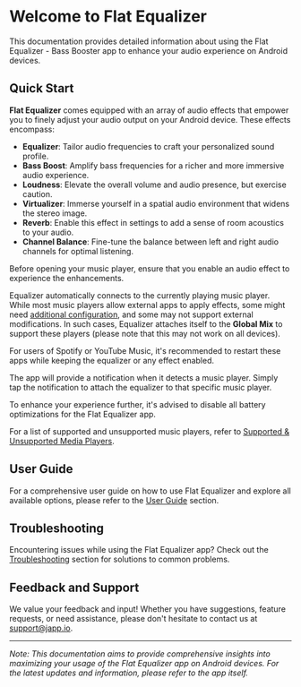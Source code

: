 # Welcome to Flat Equalizer

This documentation provides detailed information about using the Flat Equalizer - Bass Booster app to enhance your audio experience on Android devices.

## Quick Start

**Flat Equalizer** comes equipped with an array of audio effects that empower you to finely adjust your audio output on your Android device. These effects encompass:

- **Equalizer**: Tailor audio frequencies to craft your personalized sound profile.
- **Bass Boost**: Amplify bass frequencies for a richer and more immersive audio experience.
- **Loudness**: Elevate the overall volume and audio presence, but exercise caution.
- **Virtualizer**: Immerse yourself in a spatial audio environment that widens the stereo image.
- **Reverb**: Enable this effect in settings to add a sense of room acoustics to your audio.
- **Channel Balance**: Fine-tune the balance between left and right audio channels for optimal listening.

Before opening your music player, ensure that you enable an audio effect to experience the enhancements.

Equalizer automatically connects to the currently playing music player. While most music players allow external apps to apply effects, some might need [additional configuration](supported-and-unsupported-music-players), and some may not support external modifications. In such cases, Equalizer attaches itself to the **Global Mix** to support these players (please note that this may not work on all devices).

For users of Spotify or YouTube Music, it's recommended to restart these apps while keeping the equalizer or any effect enabled.

The app will provide a notification when it detects a music player. Simply tap the notification to attach the equalizer to that specific music player.

To enhance your experience further, it's advised to disable all battery optimizations for the Flat Equalizer app.

For a list of supported and unsupported music players, refer to [Supported & Unsupported Media Players](supported-and-unsupported-music-players).

## User Guide

For a comprehensive user guide on how to use Flat Equalizer and explore all available options, please refer to the [User Guide](user-guide) section.

## Troubleshooting

Encountering issues while using the Flat Equalizer app? Check out the [Troubleshooting](troubleshoot) section for solutions to common problems.

## Feedback and Support

We value your feedback and input! Whether you have suggestions, feature requests, or need assistance, please don't hesitate to contact us at [support@japp.io](mailto:support@japp.io).

---

*Note: This documentation aims to provide comprehensive insights into maximizing your usage of the Flat Equalizer app on Android devices. For the latest updates and information, please refer to the app itself.*
